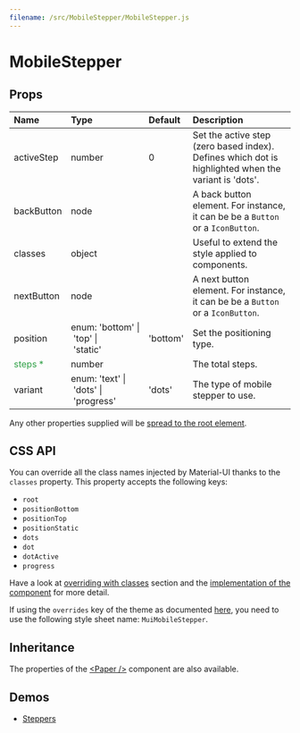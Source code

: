 ```yaml
---
filename: /src/MobileStepper/MobileStepper.js
---
```


<!--- This documentation is automatically generated, do not try to edit it. -->

# MobileStepper



## Props

| Name | Type | Default | Description |
|:-----|:-----|:--------|:------------|
| activeStep | number | 0 | Set the active step (zero based index). Defines which dot is highlighted when the variant is 'dots'. |
| backButton | node |  | A back button element. For instance, it can be be a `Button` or a `IconButton`. |
| classes | object |  | Useful to extend the style applied to components. |
| nextButton | node |  | A next button element. For instance, it can be be a `Button` or a `IconButton`. |
| position | enum:&nbsp;'bottom'&nbsp;&#124;<br>&nbsp;'top'&nbsp;&#124;<br>&nbsp;'static'<br> | 'bottom' | Set the positioning type. |
| <span style="color: #31a148">steps *</span> | number |  | The total steps. |
| variant | enum:&nbsp;'text'&nbsp;&#124;<br>&nbsp;'dots'&nbsp;&#124;<br>&nbsp;'progress'<br> | 'dots' | The type of mobile stepper to use. |

Any other properties supplied will be [spread to the root element](/guides/api#spread).

## CSS API

You can override all the class names injected by Material-UI thanks to the `classes` property.
This property accepts the following keys:
- `root`
- `positionBottom`
- `positionTop`
- `positionStatic`
- `dots`
- `dot`
- `dotActive`
- `progress`

Have a look at [overriding with classes](/customization/overrides#overriding-with-classes) section
and the [implementation of the component](https://github.com/mui-org/material-ui/tree/v1-beta/src/MobileStepper/MobileStepper.js)
for more detail.

If using the `overrides` key of the theme as documented
[here](/customization/themes#customizing-all-instances-of-a-component-type),
you need to use the following style sheet name: `MuiMobileStepper`.

## Inheritance

The properties of the [&lt;Paper /&gt;](/api/paper) component are also available.

## Demos

- [Steppers](/demos/steppers)

